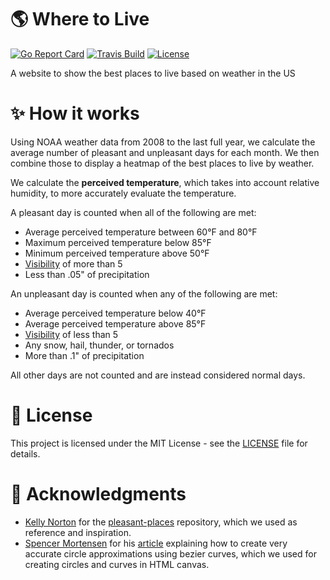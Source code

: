 # 🌎 Where to Live
[![Go Report Card](https://goreportcard.com/badge/github.com/Nicell/where-to-live?style=flat-square)](https://goreportcard.com/report/github.com/Nicell/where-to-live)
[![Travis Build](https://img.shields.io/travis/Nicell/where-to-live.svg?style=flat-square)](https://travis-ci.org/Nicell/where-to-live)
[![License](https://img.shields.io/github/license/Nicell/where-to-live.svg?style=flat-square)](LICENSE)

A website to show the best places to live based on weather in the US

# ✨ How it works
Using NOAA weather data from 2008 to the last full year, we calculate the average number of pleasant and unpleasant days for each month. We then combine those to display a heatmap of the best places to live by weather.

We calculate the **perceived temperature**, which takes into account relative humidity, to more accurately evaluate the temperature.

A pleasant day is counted when all of the following are met:
 - Average perceived temperature between 60°F and 80°F
 - Maximum perceived temperature below 85°F
 - Minimum perceived temperature above 50°F
 - [Visibility](https://en.wikipedia.org/wiki/Visibility) of more than 5
 - Less than .05" of precipitation

An unpleasant day is counted when any of the following are met:
 - Average perceived temperature below 40°F
 - Average perceived temperature above 85°F
 - [Visibility](https://en.wikipedia.org/wiki/Visibility) of less than 5
 - Any snow, hail, thunder, or tornados
 - More than .1" of precipitation

All other days are not counted and are instead considered normal days.

# 📝 License
This project is licensed under the MIT License - see the [LICENSE](LICENSE) file for details.

# 🤝 Acknowledgments
 - [Kelly Norton](https://github.com/kellegous) for the [pleasant-places](https://github.com/kellegous/pleasant-places) repository, which we used as reference and inspiration.
 - [Spencer Mortensen](http://spencermortensen.com) for his [article](http://spencermortensen.com/articles/bezier-circle/) explaining how to create very accurate circle approximations using bezier curves, which we used for creating circles and curves in HTML canvas.
